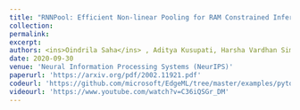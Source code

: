 ```yaml
---
title: "RNNPool: Efficient Non-linear Pooling for RAM Constrained Inference"
collection: 
permalink: 
excerpt: 
authors: <ins>Oindrila Saha</ins> , Aditya Kusupati, Harsha Vardhan Simhadri, Manik Varma and Prateek Jain
date: 2020-09-30
venue: 'Neural Information Processing Systems (NeurIPS)'
paperurl: 'https://arxiv.org/pdf/2002.11921.pdf'
codeurl: 'https://github.com/microsoft/EdgeML/tree/master/examples/pytorch/vision'
videourl: 'https://www.youtube.com/watch?v=C36iQSGr_DM'
---
```

